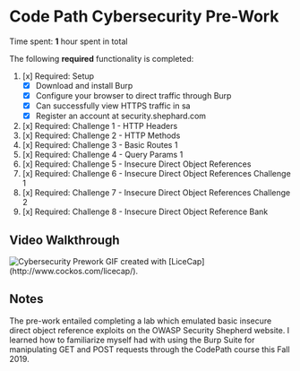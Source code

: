 # Code Path Cybersecurity Pre-Work 

Time spent: **1** hour spent in total 


The following  **required** functionality is completed:

1. [x]  Required: Setup 
    -  [x]  Download and install Burp
    -  [x]  Configure your browser to direct traffic through Burp
    -  [x]  Can successfully view HTTPS traffic in sa
    -  [x]  Register an account at security.shephard.com
  
2. [x]  Required: Challenge 1 - HTTP Headers
3. [x]  Required: Challenge 2 - HTTP Methods
4. [x]  Required: Challenge 3 - Basic Routes 1
5. [x]  Required: Challenge 4 - Query Params 1
6. [x]  Required: Challenge 5 - Insecure Direct Object References
7. [x]  Required: Challenge 6 - Insecure Direct Object References Challenge 1
8. [x]  Required: Challenge 7 - Insecure Direct Object References Challenge 2 
9. [x]  Required: Challenge 8 - Insecure Direct Object Reference Bank

## Video Walkthrough

<img src='https://imgur.com/a/ItKIudI.gif' title='Cybersecurity Prework' width='' alt='Cybersecurity Prework'/>
GIF created with [LiceCap] (http://www.cockos.com/licecap/).

<blockquote class="imgur-embed-pub" lang="en" data-id="a/ItKIudI"><a href="//imgur.com/a/ItKIudI"></a></blockquote><script async src="//s.imgur.com/min/embed.js" charset="utf-8"></script>

## Notes

The pre-work entailed completing a lab which emulated basic insecure direct object reference exploits on the OWASP Security Shepherd website. I learned how to familiarize myself  had with using the Burp Suite for manipulating GET and POST requests through the CodePath course this Fall 2019.
